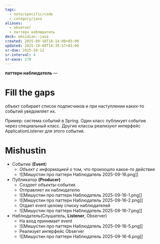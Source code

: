 ```yaml
---
tags:
  - note/specific/code
  - category/java
aliases:
  - observer
  - паттерн наблюдатель
deck: obsidian::java
created: 2025-09-16T18:14:08+03:00
updated: 2025-10-08T18:39:57+03:00
sr-due: 2025-10-12
sr-interval: 4
sr-ease: 270
---
```


**паттерн наблюдатель**
—
# Fill the gaps
объект собирает список подписчиков и при наступлении каких-то событий уведомляет их.

Пример: система событий в Spring. Один класс публикует событие через специальный класс. Другие классы реализуют интерфейс ApplicationListener для этого события.

# Mishustin
- Событие (**Event**)
	- *Объект с информацией* о том, что произошло какое-то действие
	- ![[Мишустин про паттерн Наблюдатель 2025-09-16.png]]
- Публикатор **(Producer)**
	- *Создает объекты*-события
	- Отправляет их наблюдателю
	- ![[Мишустин про паттерн Наблюдатель 2025-09-16-1.png]]
	- ![[Мишустин про паттерн Наблюдатель 2025-09-16-2.png]]
	- Отдает event целому списку наблюдателей
	- ![[Мишустин про паттерн Наблюдатель 2025-09-16-7.png]]
- Наблюдатель(Слушатель, **Listener**, Observer)
	- На вход принимает event
	- ![[Мишустин про паттерн Наблюдатель 2025-09-16-5.png]]
	- Реализует интерфейс Observer
	- ![[Мишустин про паттерн Наблюдатель 2025-09-16-6.png]]
